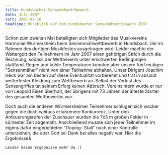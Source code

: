 ```yaml
---
title: Hundsbacher Sensemähwettbewerb
date: Juli 2007
sort: 2007-07-16
headline: Rückblick auf den Hundsbacher Sensemähwettbewerb 2007
---
```


Schon zum zweiten Mal beteiligten sich Mitglieder des Musikvereins Harmonie Würmersheim beim Sensenmähwettbewerb in Hundsbach, der im Rahmen des dortigen Musikfestes ausgetragen wird. Leider machte der Wettergott den Teilnehmern im Jahr 2007 einen gehörigen Strich durch die Rechnung, sodass der Wettbewerb unter erschwerten Bedingungen stattfand. Regen und kühle Temperaturen konnten aber unsere fünf mutigen "Sensenmäher" nicht von einer Teilnahme abhalten. Unser Dirigent Joachim Heck war am besten auf diese Eventualität vorbereitet und trat in absolut wetterfester Kleidung zum Wettbewerb an. Selbst der Verlust des Sensengriffes tat seinem Erfolg keinen Abbruch. Vereinsintern wurde er nur von Leopold Eisen überholt, der übrigens mit 73 Jahren der älteste Starter des gesamten Wettbewerbs war.
  
 Doch auch die anderen Würmersheimer Teilnehmer schlugen sich wacker gegen die doch weitaus erfahrenere Konkurrenz. Unter den Anfeuerungsrufen der Zuschauer wurden die 7x3 m großen Felder in kürzester Zeit abgemäht. Anschließend musste sich jeder Teilnehmer im eigens dafür eingerichteten "Doping- Stall" noch einer Kontrolle unterziehen, die aber Gott sei Dank bei allen negativ war. Hier die Ergebnisse&

`Leider keine Ergebnisse mehr da :(`
